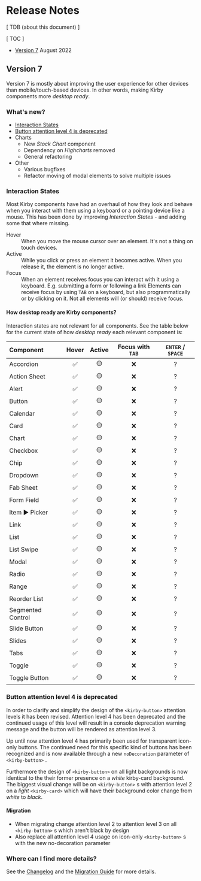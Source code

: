 # Release Notes

[ TDB (about this document) ]

[ TOC ]

- [Version 7](#version-7) August 2022

## Version 7

Version 7 is mostly about improving the user experience for other devices than mobile/touch-based devices. In other words, making Kirby components more _desktop ready_.

### What's new?

- [Interaction States](#interaction-states)
- [Button attention level 4 is deprecated](#button-attention-level-4-is-deprecated)
- Charts
  - New _Stock Chart_ component
  - Dependency on _Highcharts_ removed
  - General refactoring
- Other
  - Various bugfixes
  - Refactor moving of modal elements to solve multiple issues

### Interaction States

Most Kirby components have had an overhaul of how they look and behave when you interact with them using a keyboard or a pointing device like a mouse. This has been done by improving _Interaction States_ - and adding some that where missing.

<dl>
<dt>Hover</dt>
<dd>When you move the mouse cursor over an element. It's not a thing on touch devices.</dd>
<dt>Active</dt>
<dd>While you click or press an element it becomes active. When you release it, the element is no longer active.</dd>
<dt>Focus</dt>
<dd>When an element receives focus you can interact with it using a keyboard. E.g. submitting a form or following a link Elements can receive focus by using <code>TAB</code> on a keyboard, but also programmatically or by clicking on it. Not all elements will (or should) receive focus.</dd>
</dl>

#### How desktop ready are Kirby components?

Interaction states are not relevant for all components. See the table below for the current state of how _desktop ready_ each relevant component is:

| Component         | Hover | Active | Focus with `TAB` | `ENTER` / `SPACE` |
| :---------------- | :---: | :----: | :--------------: | :---------------: |
| Accordion         |  ✅   |   🟡   |        ❌        |         ?         |
| Action Sheet      |  ✅   |   🟡   |        ❌        |         ?         |
| Alert             |  ✅   |   🟡   |        ❌        |         ?         |
| Button            |  ✅   |   🟡   |        ❌        |         ?         |
| Calendar          |  ✅   |   🟡   |        ❌        |         ?         |
| Card              |  ✅   |   🟡   |        ❌        |         ?         |
| Chart             |  ✅   |   🟡   |        ❌        |         ?         |
| Checkbox          |  ✅   |   🟡   |        ❌        |         ?         |
| Chip              |  ✅   |   🟡   |        ❌        |         ?         |
| Dropdown          |  ✅   |   🟡   |        ❌        |         ?         |
| Fab Sheet         |  ✅   |   🟡   |        ❌        |         ?         |
| Form Field        |  ✅   |   🟡   |        ❌        |         ?         |
| Item ▶️ Picker    |  ✅   |   🟡   |        ❌        |         ?         |
| Link              |  ✅   |   🟡   |        ❌        |         ?         |
| List              |  ✅   |   🟡   |        ❌        |         ?         |
| List Swipe        |  ✅   |   🟡   |        ❌        |         ?         |
| Modal             |  ✅   |   🟡   |        ❌        |         ?         |
| Radio             |  ✅   |   🟡   |        ❌        |         ?         |
| Range             |  ✅   |   🟡   |        ❌        |         ?         |
| Reorder List      |  ✅   |   🟡   |        ❌        |         ?         |
| Segmented Control |  ✅   |   🟡   |        ❌        |         ?         |
| Slide Button      |  ✅   |   🟡   |        ❌        |         ?         |
| Slides            |  ✅   |   🟡   |        ❌        |         ?         |
| Tabs              |  ✅   |   🟡   |        ❌        |         ?         |
| Toggle            |  ✅   |   🟡   |        ❌        |         ?         |
| Toggle Button     |  ✅   |   🟡   |        ❌        |         ?         |

### Button attention level 4 is deprecated

In order to clarify and simplify the design of the `<kirby-button>` attention levels it has been revised. Attention level 4 has been deprecated and the continued usage of this level will result in a console deprecation warning message and the button will be rendered as attention level 3.

Up until now attention level 4 has primarily been used for transparent icon-only buttons. The continued need for this specific kind of buttons has been recognized and is now available through a new `noDecoration` parameter of `<kirby-button>` .

Furthermore the design of `<kirby-button>` on all light backgrounds is now identical to the their former presence on a _white_ kirby-card background. The biggest visual change will be on `<kirby-button>` s with attention level 2 on a _light_ `<kirby-card>` which will have their background color change from _white_ to _black_.

#### Migration

- When migrating change attention level 2 to attention level 3 on all `<kirby-button>` s which aren't black by design
- Also replace all attention level 4 usage on icon-only `<kirby-button>` s with the new no-decoration parameter

### Where can I find more details?

See the [Changelog](https://github.com/kirbydesign/designsystem/blob/main/CHANGELOG.md) and the [Migration Guide](https://github.com/kirbydesign/designsystem/blob/main/MIGRATION.md) for more details.
